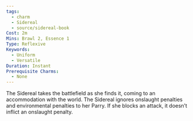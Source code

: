 ```yaml
---
tags:
  - charm
  - Sidereal
  - source/sidereal-book
Cost: 2m
Mins: Brawl 2, Essence 1
Type: Reflexive
Keywords:
  - Uniform
  - Versatile
Duration: Instant
Prerequisite Charms:
  - None
---
```

The Sidereal takes the battlefield as she finds it, coming to an accommodation with the world. The Sidereal ignores onslaught penalties and environmental penalties to her Parry. If she blocks an attack, it doesn’t inflict an onslaught penalty.